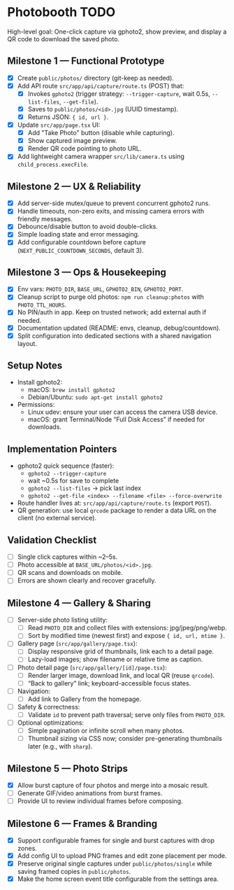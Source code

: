 # Photobooth TODO

High-level goal: One-click capture via gphoto2, show preview, and display a QR code to download the saved photo.

## Milestone 1 — Functional Prototype

- [x] Create `public/photos/` directory (git-keep as needed).
- [x] Add API route `src/app/api/capture/route.ts` (POST) that:
  - [x] Invokes `gphoto2` (trigger strategy: `--trigger-capture`, wait 0.5s, `--list-files`, `--get-file`).
  - [x] Saves to `public/photos/<id>.jpg` (UUID timestamp).
  - [x] Returns JSON: `{ id, url }`.
- [x] Update `src/app/page.tsx` UI:
  - [x] Add "Take Photo" button (disable while capturing).
  - [x] Show captured image preview.
  - [x] Render QR code pointing to photo URL.
- [x] Add lightweight camera wrapper `src/lib/camera.ts` using `child_process.execFile`.

## Milestone 2 — UX & Reliability

- [x] Add server-side mutex/queue to prevent concurrent gphoto2 runs.
- [x] Handle timeouts, non-zero exits, and missing camera errors with friendly messages.
- [x] Debounce/disable button to avoid double-clicks.
- [x] Simple loading state and error messaging.
- [x] Add configurable countdown before capture (`NEXT_PUBLIC_COUNTDOWN_SECONDS`, default 3).

## Milestone 3 — Ops & Housekeeping

- [x] Env vars: `PHOTO_DIR`, `BASE_URL`, `GPHOTO2_BIN`, `GPHOTO2_PORT`.
- [x] Cleanup script to purge old photos: `npm run cleanup:photos` with `PHOTO_TTL_HOURS`.
- [x] No PIN/auth in app. Keep on trusted network; add external auth if needed.
- [x] Documentation updated (README: envs, cleanup, debug/countdown).
- [x] Split configuration into dedicated sections with a shared navigation layout.

## Setup Notes

- Install gphoto2:
  - macOS: `brew install gphoto2`
  - Debian/Ubuntu: `sudo apt-get install gphoto2`
- Permissions:
  - Linux udev: ensure your user can access the camera USB device.
  - macOS: grant Terminal/Node “Full Disk Access” if needed for downloads.

## Implementation Pointers

- gphoto2 quick sequence (faster):
  - `gphoto2 --trigger-capture`
  - wait ~0.5s for save to complete
  - `gphoto2 --list-files` → pick last index
  - `gphoto2 --get-file <index> --filename <file> --force-overwrite`
- Route handler lives at: `src/app/api/capture/route.ts` (export `POST`).
- QR generation: use local `qrcode` package to render a data URL on the client (no external service).

## Validation Checklist

- [ ] Single click captures within ~2–5s.
- [ ] Photo accessible at `BASE_URL/photos/<id>.jpg`.
- [ ] QR scans and downloads on mobile.
- [ ] Errors are shown clearly and recover gracefully.

## Milestone 4 — Gallery & Sharing

- [ ] Server-side photo listing utility:
  - [ ] Read `PHOTO_DIR` and collect files with extensions: jpg/jpeg/png/webp.
  - [ ] Sort by modified time (newest first) and expose `{ id, url, mtime }`.
- [ ] Gallery page (`src/app/gallery/page.tsx`):
  - [ ] Display responsive grid of thumbnails, link each to a detail page.
  - [ ] Lazy-load images; show filename or relative time as caption.
- [ ] Photo detail page (`src/app/gallery/[id]/page.tsx`):
  - [ ] Render larger image, download link, and local QR (reuse `qrcode`).
  - [ ] “Back to gallery” link; keyboard-accessible focus states.
- [ ] Navigation:
  - [ ] Add link to Gallery from the homepage.
- [ ] Safety & correctness:
  - [ ] Validate `id` to prevent path traversal; serve only files from `PHOTO_DIR`.
- [ ] Optional optimizations:
  - [ ] Simple pagination or infinite scroll when many photos.
  - [ ] Thumbnail sizing via CSS now; consider pre-generating thumbnails later (e.g., with `sharp`).

## Milestone 5 — Photo Strips

- [x] Allow burst capture of four photos and merge into a mosaic result.
- [ ] Generate GIF/video animations from burst frames.
- [ ] Provide UI to review individual frames before composing.

## Milestone 6 — Frames & Branding

- [x] Support configurable frames for single and burst captures with drop zones.
- [x] Add config UI to upload PNG frames and edit zone placement per mode.
- [x] Preserve original single captures under `public/photos/single` while saving framed copies in `public/photos`.
- [x] Make the home screen event title configurable from the settings area.
